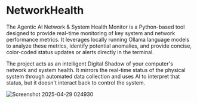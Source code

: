 # NetworkHealth
The Agentic AI Network &amp; System Health Monitor is a Python-based tool designed to provide real-time monitoring of key system and network performance metrics. It leverages locally running Ollama language models to analyze these metrics, identify potential anomalies, and provide concise, color-coded status updates or alerts directly in the terminal.

The project acts as an intelligent Digital Shadow of your computer's network and system health. It mirrors the real-time status of the physical system through automated data collection and uses AI to interpret that status, but it doesn't interact back to control the system.


![Screenshot 2025-04-29 024930](https://github.com/user-attachments/assets/fccb5a64-1489-4137-96cf-3f5e691dca3a)

